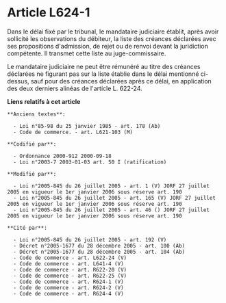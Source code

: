 # Article L624-1

Dans le délai fixé par le tribunal, le mandataire judiciaire établit, après avoir sollicité les observations du débiteur, la
liste des créances déclarées avec ses propositions d'admission, de rejet ou de renvoi devant la juridiction compétente. Il
transmet cette liste au juge-commissaire.

Le mandataire judiciaire ne peut être rémunéré au titre des créances déclarées ne figurant pas sur la liste établie dans le
délai mentionné ci-dessus, sauf pour des créances déclarées après ce délai, en application des deux derniers alinéas de
l'article L. 622-24.

**Liens relatifs à cet article**

	**Anciens textes**:

	  - Loi n°85-98 du 25 janvier 1985 - art. 178 (Ab)
	  - Code de commerce. - art. L621-103 (M)

	**Codifié par**:

	  - Ordonnance 2000-912 2000-09-18
	  - Loi n°2003-7 2003-01-03 art. 50 I (ratification)

	**Modifié par**:

	  - Loi n°2005-845 du 26 juillet 2005 - art. 1 (V) JORF 27 juillet 2005 en vigueur le 1er janvier 2006 sous réserve art. 190
	  - Loi n°2005-845 du 26 juillet 2005 - art. 165 (V) JORF 27 juillet 2005 en vigueur le 1er janvier 2006 sous réserve art. 190
	  - Loi n°2005-845 du 26 juillet 2005 - art. 46 () JORF 27 juillet 2005 en vigueur le 1er janvier 2006 sous réserve art. 190

	**Cité par**:

	  - Loi n°2005-845 du 26 juillet 2005 - art. 192 (V)
	  - Décret n°2005-1677 du 28 décembre 2005 - art. 100 (Ab)
	  - Décret n°2005-1677 du 28 décembre 2005 - art. 104 (Ab)
	  - Code de commerce - art. L622-24 (V)
	  - Code de commerce - art. L641-4 (V)
	  - Code de commerce - art. R622-20 (V)
	  - Code de commerce - art. R622-25 (V)
	  - Code de commerce - art. R624-1 (V)
	  - Code de commerce - art. R624-2 (V)
	  - Code de commerce - art. R624-4 (V)
